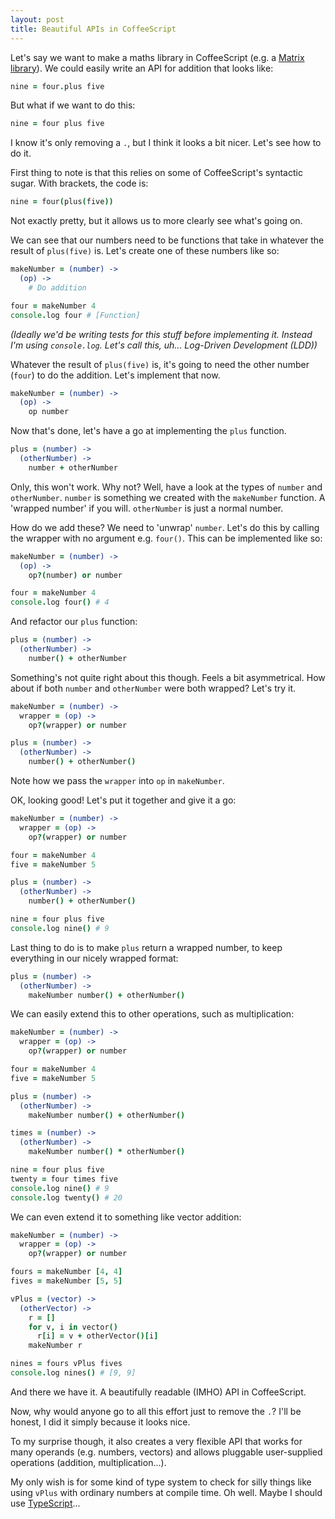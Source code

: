 ```yaml
---
layout: post
title: Beautiful APIs in CoffeeScript
---
```


Let's say we want to make a maths library in CoffeeScript (e.g. a [Matrix library](https://github.com/ThomWright/matrixy)). We could easily write an API for addition that looks like:

```coffeescript
nine = four.plus five
```

But what if we want to do this:

```coffeescript
nine = four plus five
```

I know it's only removing a `.`, but I think it looks a bit nicer. Let's see how to do it.

First thing to note is that this relies on some of CoffeeScript's syntactic sugar. With brackets, the code is:

```coffeescript
nine = four(plus(five))
```

Not exactly pretty, but it allows us to more clearly see what's going on.

We can see that our numbers need to be functions that take in whatever the result of `plus(five)` is. Let's create one of these numbers like so:

```coffeescript
makeNumber = (number) ->
  (op) ->
    # Do addition

four = makeNumber 4
console.log four # [Function]
```

*(Ideally we'd be writing tests for this stuff before implementing it. Instead I'm using `console.log`. Let's call this, uh... Log-Driven Development (LDD))*

Whatever the result of `plus(five)` is, it's going to need the other number (`four`) to do the addition. Let's implement that now.

```coffeescript
makeNumber = (number) ->
  (op) ->
    op number
```

Now that's done, let's have a go at implementing the `plus` function.

```coffeescript
plus = (number) ->
  (otherNumber) ->
    number + otherNumber
```

Only, this won't work. Why not? Well, have a look at the types of `number` and `otherNumber`. `number` is something we created with the `makeNumber` function. A 'wrapped number' if you will. `otherNumber` is just a normal number.

How do we add these? We need to 'unwrap' `number`. Let's do this by calling the wrapper with no argument e.g. `four()`. This can be implemented like so:

```coffeescript
makeNumber = (number) ->
  (op) ->
    op?(number) or number

four = makeNumber 4
console.log four() # 4
```

And refactor our `plus` function:

```coffeescript
plus = (number) ->
  (otherNumber) ->
    number() + otherNumber
```

Something's not quite right about this though. Feels a bit asymmetrical. How about if both `number` and `otherNumber` were both wrapped? Let's try it.

```coffeescript
makeNumber = (number) ->
  wrapper = (op) ->
    op?(wrapper) or number

plus = (number) ->
  (otherNumber) ->
    number() + otherNumber()
```

Note how we pass the `wrapper` into `op` in `makeNumber`.

OK, looking good! Let's put it together and give it a go:

```coffeescript
makeNumber = (number) ->
  wrapper = (op) ->
    op?(wrapper) or number

four = makeNumber 4
five = makeNumber 5

plus = (number) ->
  (otherNumber) ->
    number() + otherNumber()

nine = four plus five
console.log nine() # 9
```

Last thing to do is to make `plus` return a wrapped number, to keep everything in our nicely wrapped format:

```coffeescript
plus = (number) ->
  (otherNumber) ->
    makeNumber number() + otherNumber()
```

We can easily extend this to other operations, such as multiplication:

```coffeescript
makeNumber = (number) ->
  wrapper = (op) ->
    op?(wrapper) or number

four = makeNumber 4
five = makeNumber 5

plus = (number) ->
  (otherNumber) ->
    makeNumber number() + otherNumber()

times = (number) ->
  (otherNumber) ->
    makeNumber number() * otherNumber()

nine = four plus five
twenty = four times five
console.log nine() # 9
console.log twenty() # 20
```

We can even extend it to something like vector addition:

```coffeescript
makeNumber = (number) ->
  wrapper = (op) ->
    op?(wrapper) or number

fours = makeNumber [4, 4]
fives = makeNumber [5, 5]

vPlus = (vector) ->
  (otherVector) ->
    r = []
    for v, i in vector()
      r[i] = v + otherVector()[i]
    makeNumber r

nines = fours vPlus fives
console.log nines() # [9, 9]
```

And there we have it. A beautifully readable (IMHO) API in CoffeeScript.

Now, why would anyone go to all this effort just to remove the `.`? I'll be honest, I did it simply because it looks nice.

To my surprise though, it also creates a very flexible API that works for many operands (e.g. numbers, vectors) and allows pluggable user-supplied operations (addition, multiplication...).

My only wish is for some kind of type system to check for silly things like using `vPlus` with ordinary numbers at compile time. Oh well. Maybe I should use [TypeScript](http://www.typescriptlang.org/)...

